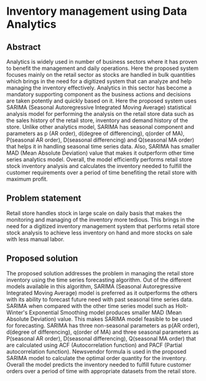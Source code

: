 # Inventory management using Data Analytics

## Abstract
Analytics is widely used in number of business sectors where it has proven to benefit the management and daily operations. Here the proposed system focuses mainly on the retail sector as stocks are handled in bulk quantities which brings in the need for a digitized system that can analyze and help managing the inventory effectively. Analytics in this sector has become a mandatory supporting component as the business actions and decisions are taken potently and quickly based on it. Here the proposed system uses SARIMA (Seasonal Autoregressive Integrated Moving Average) statistical analysis model for performing the analysis on the retail store data such as the sales history of the retail store, inventory and demand history of the store. Unlike other analytics model, SARIMA has seasonal component and parameters as p (AR order), d(degree of differencing), q(order of MA), P(seasonal AR order), D(seasonal differencing) and Q(seasonal MA order) that helps it in handling seasonal time series data. Also, SARIMA has smaller MAD (Mean Absolute Deviation) value that makes it outperform other time series analytics model. Overall, the model efficiently performs retail store stock inventory analysis and calculates the inventory needed to fulfill the customer requirements over a period of time benefiting the retail store with maximum profit.

## Problem statement
Retail store handles stock in large scale on daily basis that makes the monitoring and managing of the inventory more tedious. This brings in the need for a digitized inventory management system that performs retail store stock analysis to achieve less inventory on hand and more stocks on sale with less manual labor.

## Proposed solution
The proposed solution addresses the problem in managing the retail store inventory using the time series forecasting algorithm. Out of the different models available in this algorithm, SARIMA (Seasonal Autoregressive Integrated Moving Average) model is preferred as it outperforms the others with its ability to forecast future need with past seasonal time series data. SARIMA when compared with the other time series model such as Holt-Winter's Exponential Smoothing model produces smaller MAD (Mean Absolute Deviation) value. This makes SARIMA model feasible to be used for forecasting. SARIMA has three non-seasonal parameters as p(AR order), d(degree of differencing), q(order of MA) and three seasonal parameters as P(seasonal AR order), D(seasonal differencing), Q(seasonal MA order) that are calculated using ACF (Autocorrelation function) and PACF (Partial autocorrelation function). Newsvendor formula is used in the proposed SARIMA model to calculate the optimal order quantity for the inventory. Overall the model predicts the inventory needed to fulfill future customer orders over a period of time with appropriate datasets from the retail store.

